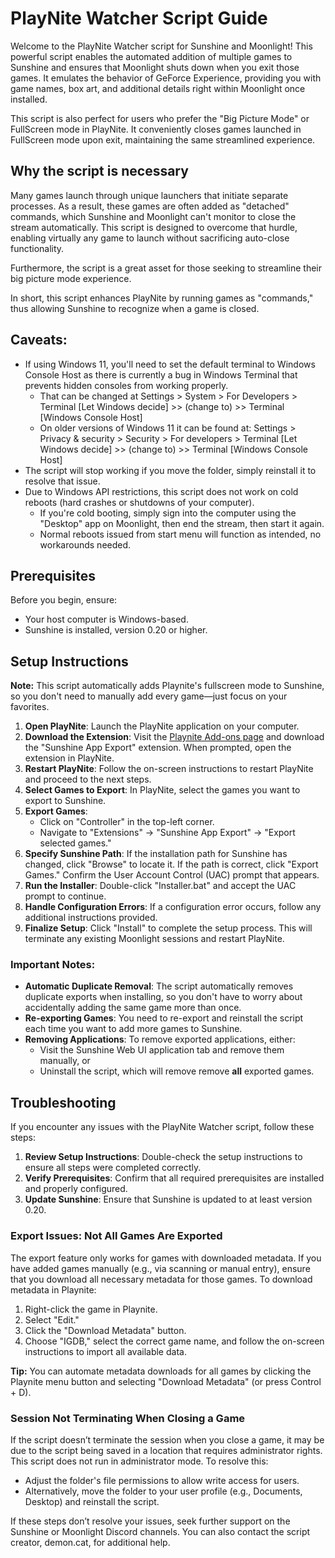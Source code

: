 # PlayNite Watcher Script Guide

Welcome to the PlayNite Watcher script for Sunshine and Moonlight! This powerful script enables the automated addition of multiple games to Sunshine and ensures that Moonlight shuts down when you exit those games. It emulates the behavior of GeForce Experience, providing you with game names, box art, and additional details right within Moonlight once installed.

This script is also perfect for users who prefer the "Big Picture Mode" or FullScreen mode in PlayNite. It conveniently closes games launched in FullScreen mode upon exit, maintaining the same streamlined experience.

## Why the script is necessary

Many games launch through unique launchers that initiate separate processes. As a result, these games are often added as "detached" commands, which Sunshine and Moonlight can't monitor to close the stream automatically. This script is designed to overcome that hurdle, enabling virtually any game to launch without sacrificing auto-close functionality.

Furthermore, the script is a great asset for those seeking to streamline their big picture mode experience.

In short, this script enhances PlayNite by running games as "commands," thus allowing Sunshine to recognize when a game is closed.

## Caveats:

 - If using Windows 11, you'll need to set the default terminal to Windows Console Host as there is currently a bug in Windows Terminal that prevents hidden consoles from working properly.
    * That can be changed at Settings > System > For Developers > Terminal [Let Windows decide] >> (change to) >> Terminal [Windows Console Host]
    * On older versions of Windows 11 it can be found at: Settings > Privacy & security > Security > For developers > Terminal [Let Windows decide] >> (change to) >> Terminal [Windows Console Host]
 - The script will stop working if you move the folder, simply reinstall it to resolve that issue.
 - Due to Windows API restrictions, this script does not work on cold reboots (hard crashes or shutdowns of your computer).
    * If you're cold booting, simply sign into the computer using the "Desktop" app on Moonlight, then end the stream, then start it again. 
    * Normal reboots issued from start menu will function as intended, no workarounds needed.

## Prerequisites

Before you begin, ensure:

- Your host computer is Windows-based.
- Sunshine is installed, version 0.20 or higher.


## Setup Instructions

**Note:** This script automatically adds Playnite's fullscreen mode to Sunshine, so you don't need to manually add every game—just focus on your favorites.

1. **Open PlayNite**: Launch the PlayNite application on your computer.
2. **Download the Extension**: Visit the [Playnite Add-ons page](https://playnite.link/addons.html#SunshineAppExport) and download the "Sunshine App Export" extension. When prompted, open the extension in PlayNite.
3. **Restart PlayNite**: Follow the on-screen instructions to restart PlayNite and proceed to the next steps.
4. **Select Games to Export**: In PlayNite, select the games you want to export to Sunshine.
5. **Export Games**:
   - Click on "Controller" in the top-left corner.
   - Navigate to "Extensions" -> "Sunshine App Export" -> "Export selected games."
6. **Specify Sunshine Path**: If the installation path for Sunshine has changed, click "Browse" to locate it. If the path is correct, click "Export Games." Confirm the User Account Control (UAC) prompt that appears.
7. **Run the Installer**: Double-click "Installer.bat" and accept the UAC prompt to continue. 
8. **Handle Configuration Errors**: If a configuration error occurs, follow any additional instructions provided.
9. **Finalize Setup**: Click "Install" to complete the setup process. This will terminate any existing Moonlight sessions and restart PlayNite.

### Important Notes:
- **Automatic Duplicate Removal**: The script automatically removes duplicate exports when installing, so you don't have to worry about accidentally adding the same game more than once.
- **Re-exporting Games**: You need to re-export and reinstall the script each time you want to add more games to Sunshine.
- **Removing Applications**: To remove exported applications, either:
  - Visit the Sunshine Web UI application tab and remove them manually, or
  - Uninstall the script, which will remove remove **all** exported games.


## Troubleshooting

If you encounter any issues with the PlayNite Watcher script, follow these steps:

1. **Review Setup Instructions**: Double-check the setup instructions to ensure all steps were completed correctly.
2. **Verify Prerequisites**: Confirm that all required prerequisites are installed and properly configured.
3. **Update Sunshine**: Ensure that Sunshine is updated to at least version 0.20.

### Export Issues: Not All Games Are Exported
The export feature only works for games with downloaded metadata. If you have added games manually (e.g., via scanning or manual entry), ensure that you download all necessary metadata for those games. To download metadata in Playnite:

1. Right-click the game in Playnite.
2. Select "Edit."
3. Click the "Download Metadata" button.
4. Choose "IGDB," select the correct game name, and follow the on-screen instructions to import all available data.

**Tip:** You can automate metadata downloads for all games by clicking the Playnite menu button and selecting "Download Metadata" (or press Control + D).

### Session Not Terminating When Closing a Game
If the script doesn’t terminate the session when you close a game, it may be due to the script being saved in a location that requires administrator rights. This script does not run in administrator mode. To resolve this:

- Adjust the folder's file permissions to allow write access for users.
- Alternatively, move the folder to your user profile (e.g., Documents, Desktop) and reinstall the script.

If these steps don’t resolve your issues, seek further support on the Sunshine or Moonlight Discord channels. You can also contact the script creator, demon.cat, for additional help.
